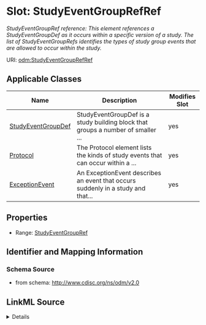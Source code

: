 # Slot: StudyEventGroupRefRef


_StudyEventGroupRef reference: This element references a StudyEventGroupDef as it occurs within a specific version of a study. The list of StudyEventGroupRefs identifies the types of study group events that are allowed to occur within the study._



URI: [odm:StudyEventGroupRefRef](http://www.cdisc.org/ns/odm/v2.0/StudyEventGroupRefRef)



<!-- no inheritance hierarchy -->




## Applicable Classes

| Name | Description | Modifies Slot |
| --- | --- | --- |
[StudyEventGroupDef](StudyEventGroupDef.md) | StudyEventGroupDef is a study building block that groups a number of smaller ... |  yes  |
[Protocol](Protocol.md) | The Protocol element lists the kinds of study events that can occur within a ... |  yes  |
[ExceptionEvent](ExceptionEvent.md) | An ExceptionEvent describes an event that occurs suddenly in a study and that... |  yes  |







## Properties

* Range: [StudyEventGroupRef](StudyEventGroupRef.md)





## Identifier and Mapping Information







### Schema Source


* from schema: http://www.cdisc.org/ns/odm/v2.0




## LinkML Source

<details>
```yaml
name: StudyEventGroupRefRef
description: 'StudyEventGroupRef reference: This element references a StudyEventGroupDef
  as it occurs within a specific version of a study. The list of StudyEventGroupRefs
  identifies the types of study group events that are allowed to occur within the
  study.'
from_schema: http://www.cdisc.org/ns/odm/v2.0
rank: 1000
identifier: false
alias: StudyEventGroupRefRef
domain_of:
- StudyEventGroupDef
- Protocol
- ExceptionEvent
range: StudyEventGroupRef

```
</details>